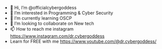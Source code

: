 - 👋 Hi, I’m @officialcybergoddess
- 👀 I’m interested in Programming & Cyber Security
- 🌱 I’m currently learning OSCP
- 💞️ I’m looking to collaborate on New tech
- 📫 How to reach me instagram https://www.instagram.com/dr.cybergoddess
- Learn for FREE with me https://www.youtube.com/@dr.cybergoddess/
 
